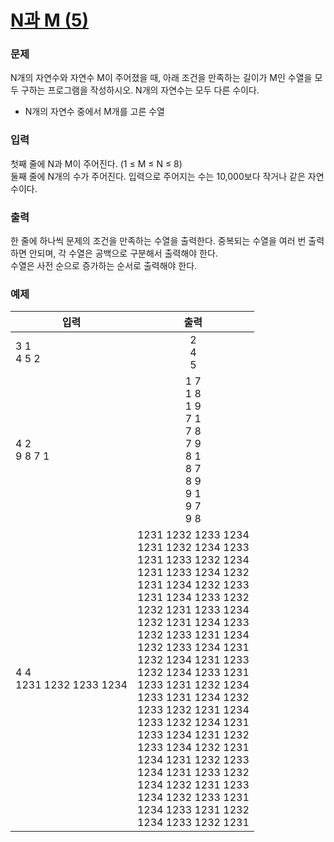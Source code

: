 # [N과 M (5)](https://www.acmicpc.net/problem/15654)  
  
### 문제  
  
N개의 자연수와 자연수 M이 주어졌을 때, 아래 조건을 만족하는 길이가 M인 수열을 모두 구하는 프로그램을 작성하시오. N개의 자연수는 모두 다른 수이다.  
 - N개의 자연수 중에서 M개를 고른 수열
  
### 입력  
  
첫째 줄에 N과 M이 주어진다. (1 ≤ M ≤ N ≤ 8)  
둘째 줄에 N개의 수가 주어진다. 입력으로 주어지는 수는 10,000보다 작거나 같은 자연수이다.  
  
### 출력  
  
한 줄에 하나씩 문제의 조건을 만족하는 수열을 출력한다. 중복되는 수열을 여러 번 출력하면 안되며, 각 수열은 공백으로 구분해서 출력해야 한다.  
수열은 사전 순으로 증가하는 순서로 출력해야 한다.  
  
### 예제  
  
|입력|출력|
|---|:---:|
|3 1<br/>4 5 2|2<br/>4<br/>5|
|4 2<br/>9 8 7 1|1 7<br/>1 8<br/>1 9<br/>7 1<br/>7 8<br/>7 9<br/>8 1<br/>8 7<br/>8 9<br/>9 1<br/>9 7<br/>9 8|
|4 4<br/>1231 1232 1233 1234|1231 1232 1233 1234<br/>1231 1232 1234 1233<br/>1231 1233 1232 1234<br/>1231 1233 1234 1232<br/>1231 1234 1232 1233<br/>1231 1234 1233 1232<br/>1232 1231 1233 1234<br/>1232 1231 1234 1233<br/>1232 1233 1231 1234<br/>1232 1233 1234 1231<br/>1232 1234 1231 1233<br/>1232 1234 1233 1231<br/>1233 1231 1232 1234<br/>1233 1231 1234 1232<br/>1233 1232 1231 1234<br/>1233 1232 1234 1231<br/>1233 1234 1231 1232<br/>1233 1234 1232 1231<br/>1234 1231 1232 1233<br/>1234 1231 1233 1232<br/>1234 1232 1231 1233<br/>1234 1232 1233 1231<br/>1234 1233 1231 1232<br/>1234 1233 1232 1231|